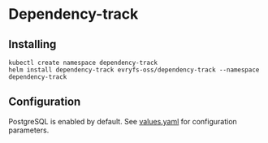 # Dependency-track

## Installing

```
kubectl create namespace dependency-track
helm install dependency-track evryfs-oss/dependency-track --namespace dependency-track
```

## Configuration

PostgreSQL is enabled by default.
See [values.yaml](values.yaml) for configuration parameters.

